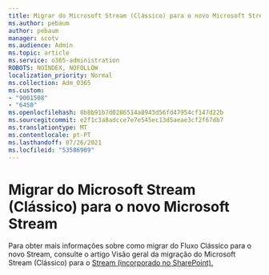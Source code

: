 ```yaml
---
title: Migrar do Microsoft Stream (Clássico) para o novo Microsoft Stream
ms.author: pebaum
author: pebaum
manager: scotv
ms.audience: Admin
ms.topic: article
ms.service: o365-administration
ROBOTS: NOINDEX, NOFOLLOW
localization_priority: Normal
ms.collection: Adm_O365
ms.custom:
- "9001508"
- "6450"
ms.openlocfilehash: 8b8b91b7d0286514a8943d56fd47954cf147d22b
ms.sourcegitcommit: e2f1c3a8adcce7e7e545ec13d5aeae3cf2f67db7
ms.translationtype: MT
ms.contentlocale: pt-PT
ms.lasthandoff: 07/26/2021
ms.locfileid: "53586909"
---
```

# <a name="migrate-from-microsoft-stream-classic-to-the-new-microsoft-stream"></a>Migrar do Microsoft Stream (Clássico) para o novo Microsoft Stream

Para obter mais informações sobre como migrar do Fluxo Clássico para o novo Stream, consulte o artigo Visão geral da migração do Microsoft Stream (Clássico) para o [Stream (incorporado no SharePoint).](/stream/streamnew/stream-classic-to-new-migration-overview)